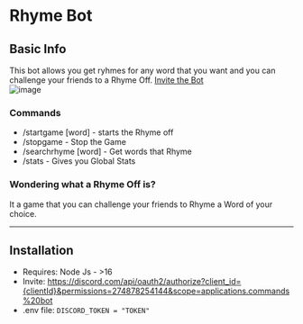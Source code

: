 # Rhyme Bot



## Basic Info

This bot allows you get ryhmes for any word that you want and you can challenge your friends to a Rhyme Off.
[Invite the Bot](https://discord.com/api/oauth2/authorize?client_id=1024776622143975434&permissions=274878254144&scope=applications.commands%20bot) <br />
![image](https://top.gg/api/widget/1024776622143975434.svg)

### Commands
- /startgame [word] - starts the Rhyme off
- /stopgame - Stop the Game
- /searchrhyme [word] - Get words that Rhyme
- /stats - Gives you Global Stats

### Wondering what a Rhyme Off is?
It a game that you can challenge your friends to Rhyme a Word of your choice.

---

## Installation


- Requires: Node Js - >16
- Invite: https://discord.com/api/oauth2/authorize?client_id={clientId}&permissions=274878254144&scope=applications.commands%20bot
- .env file: 
`DISCORD_TOKEN = "TOKEN"`
